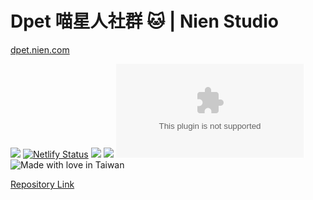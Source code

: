# Dpet 喵星人社群 🐱 | Nien Studio

[dpet.nien.com](https://go.nien.co/3q7Atrq) 


[![](https://data.jsdelivr.com/v1/package/gh/chennien/dpet.nien.com/badge?style=rounded)](https://www.jsdelivr.com/package/gh/chennien/dpet.nien.com) 
[![Netlify Status](https://api.netlify.com/api/v1/badges/bea0c524-7c37-46b7-a3ca-eb129375ad06/deploy-status)](https://app.netlify.com/sites/dpet/deploys) 
![](https://img.shields.io/uptimerobot/ratio/m777973293-c16f66d3a24931ab80e2c23b?style=flat-square) 
![](https://img.shields.io/security-headers?style=flat-square&url=https%3A%2F%2Fdpet.nien.com?style=flat-square) 
![](https://img.shields.io/hsts/preload/nien.com?style=flat-square) 
![Made with love in Taiwan](https://madewithlove.vercel.app/tw?heart=true&template=flat-square) 


[Repository Link](https://go.nien.co/3KLdRoG) 